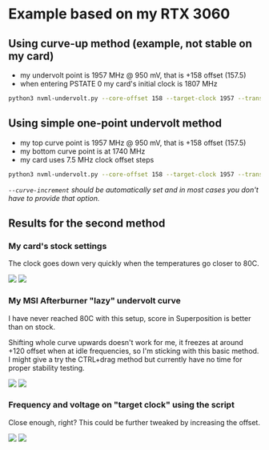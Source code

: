 # Example based on my RTX 3060

## Using curve-up method (example, not stable on my card)

- my undervolt point is 1957 MHz @ 950 mV, that is +158 offset (157.5)
- when entering PSTATE 0 my card's initial clock is 1807 MHz

```bash
python3 nvml-undervolt.py --core-offset 158 --target-clock 1957 --transition-clock 1807
```

## Using simple one-point undervolt method

- my top curve point is 1957 MHz @ 950 mV, that is +158 offset (157.5)
- my bottom curve point is at 1740 MHz
- my card uses 7.5 MHz clock offset steps

```bash
python3 nvml-undervolt.py --core-offset 158 --target-clock 1957 --transition-clock 1740 --curve --curve-increment 15
```

_`--curve-increment` should be automatically set and in most cases you don't have to provide that option._

## Results for the second method

### My card's stock settings

The clock goes down very quickly when the temperatures go closer to 80C.

![](https://i.imgur.com/O7dRzxw.jpeg)
![](https://i.imgur.com/ErJE7YV.jpeg)

### My MSI Afterburner "lazy" undervolt curve

I have never reached 80C with this setup, score in Superposition is better than on stock.

Shifting whole curve upwards doesn't work for me, it freezes at around +120 offset when at idle frequencies, so I'm sticking with this basic method.  
I might give a try the CTRL+drag method but currently have no time for proper stability testing.

![](https://i.imgur.com/ftByJir.jpeg)
![](https://i.imgur.com/7sR1Z2f.jpeg)

### Frequency and voltage on "target clock" using the script

Close enough, right? This could be further tweaked by increasing the offset.

![](https://i.imgur.com/sNn1eCC.jpeg)
![](https://i.imgur.com/2u0GfCy.jpeg)

